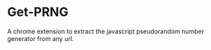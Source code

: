 # Get-PRNG
A chrome extension to extract the javascript pseudorandom number generator from any url.
